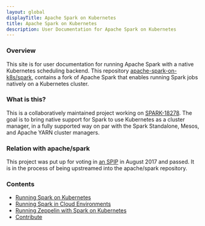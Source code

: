```yaml
---
layout: global
displayTitle: Apache Spark on Kubernetes
title: Apache Spark on Kubernetes
description: User Documentation for Apache Spark on Kubernetes
---
```


### Overview

This site is for user documentation for running Apache Spark with a native Kubernetes scheduling backend. 
This repository [apache-spark-on-k8s/spark](https://github.com/apache-spark-on-k8s/spark), 
contains a fork of Apache Spark that enables running Spark jobs natively on a Kubernetes cluster.

### What is this?

This is a collaboratively maintained project working on 
[SPARK-18278](https://issues.apache.org/jira/browse/SPARK-18278). 
The goal is to bring native support for Spark to use Kubernetes as a cluster manager, 
in a fully supported way on par with the Spark Standalone, Mesos, and Apache YARN cluster managers.

### Relation with apache/spark

This project was put up for voting in [an SPIP](http://apache-spark-developers-list.1001551.n3.nabble.com/SPIP-Spark-on-Kubernetes-td22147.html)
in August 2017 and passed. It is in the process of being
upstreamed into the apache/spark repository.

### Contents

* [Running Spark on Kubernetes](./running-on-kubernetes.html)
* [Running Spark in Cloud Environments](./running-on-kubernetes-cloud.html)
* [Running Zeppelin with Spark on Kubernetes](./zeppelin.html)
* [Contribute](./contribute.html)
